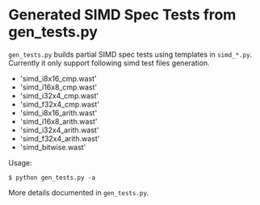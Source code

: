 # Generated SIMD Spec Tests from gen_tests.py

`gen_tests.py` builds partial SIMD spec tests using templates in `simd_*.py`.
Currently it only support following simd test files generation.

- 'simd_i8x16_cmp.wast'
- 'simd_i16x8_cmp.wast'
- 'simd_i32x4_cmp.wast'
- 'simd_f32x4_cmp.wast'
- 'simd_i8x16_arith.wast'
- 'simd_i16x8_arith.wast'
- 'simd_i32x4_arith.wast'
- 'simd_f32x4_arith.wast'
- 'simd_bitwise.wast'


Usage:

```
$ python gen_tests.py -a
```

More details documented in `gen_tests.py`.
